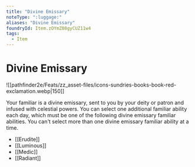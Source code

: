```yaml
---
title: "Divine Emissary"
noteType: ":luggage:"
aliases: "Divine Emissary"
foundryId: Item.zOYmZ08gyCUZ11w4
tags:
  - Item
---
```


# Divine Emissary
![[pathfinder2e/Feats/zz_asset-files/icons-sundries-books-book-red-exclamation.webp|150]]

Your familiar is a divine emissary, sent to you by your deity or patron and infused with celestial powers. You can select one additional familiar ability each day, which must be one of the following divine emissary familiar abilities. You can't select more than one divine emissary familiar ability at a time.

*   [[Erudite]]
*   [[Luminous]]
*   [[Medic]]
*   [[Radiant]]
